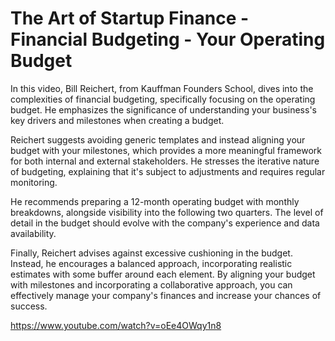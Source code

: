 # The Art of Startup Finance - Financial Budgeting - Your Operating Budget

In this video, Bill Reichert, from Kauffman Founders School, dives into the complexities of financial budgeting, specifically focusing on the operating budget. He emphasizes the significance of understanding your business's key drivers and milestones when creating a budget.

Reichert suggests avoiding generic templates and instead aligning your budget with your milestones, which provides a more meaningful framework for both internal and external stakeholders. He stresses the iterative nature of budgeting, explaining that it's subject to adjustments and requires regular monitoring.

He recommends preparing a 12-month operating budget with monthly breakdowns, alongside visibility into the following two quarters. The level of detail in the budget should evolve with the company's experience and data availability.

Finally, Reichert advises against excessive cushioning in the budget. Instead, he encourages a balanced approach, incorporating realistic estimates with some buffer around each element. By aligning your budget with milestones and incorporating a collaborative approach, you can effectively manage your company's finances and increase your chances of success.

https://www.youtube.com/watch?v=oEe4OWqy1n8